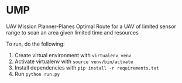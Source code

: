 # UMP

UAV Mission Planner-Planes Optimal Route for a UAV of limited sensor range to scan an area given limited time and resources

To run, do the following:

  1. Create virtual environment with `virtualenv venv`
  2. Activate virtualenv with `source venv/bin/actvate`
  3. Install dependencies with `pip install -r requirements.txt`
  4. Run `python run.py`
